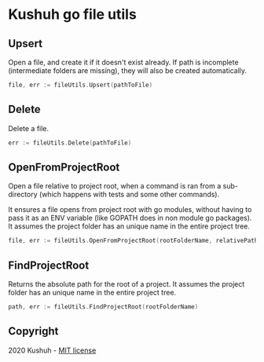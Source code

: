 # Kushuh go file utils

## Upsert

Open a file, and create it if it doesn't exist already. If path is incomplete
(intermediate folders are missing), they will also be created automatically.

```go
file, err := fileUtils.Upsert(pathToFile)
```

## Delete

Delete a file.

```go
err := fileUtils.Delete(pathToFile)
```

## OpenFromProjectRoot

Open a file relative to project root, when a command is ran from a sub-directory
(which happens with tests and some other commands).

It ensures a file opens from project root with go modules, without having to pass
it as an ENV variable (like GOPATH does in non module go packages). It assumes
the project folder has an unique name in the entire project tree.

```go
file, err := fileUtils.OpenFromProjectRoot(rootFolderName, relativePath)
```

## FindProjectRoot

Returns the absolute path for the root of a project. It assumes
the project folder has an unique name in the entire project tree.

```go
path, err := fileUtils.FindProjectRoot(rootFolderName)
```

## Copyright
2020 Kushuh - [MIT license](https://github.com/Alvarios/kushuh-go-utils/blob/master/LICENSE)
